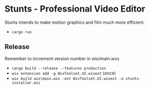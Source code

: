 # Stunts - Professional Video Editor

Stunts intends to make motion graphics and film much more efficient.

- `cargo run`

## Release

Remember to increment version number in wix/main.wxs

- `cargo build --release --features production`
- `wix extension add -g WixToolset.UI.wixext` (once)
- `wix build wix\main.wxs -ext WixToolset.UI.wixext -o stunts-installer.msi`

